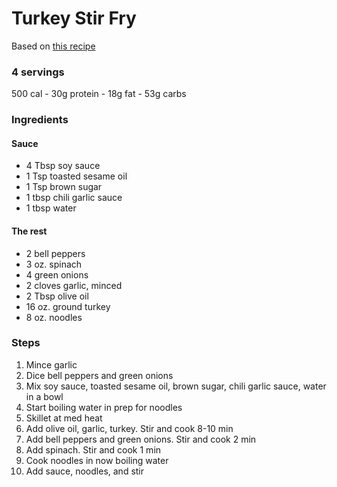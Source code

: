 # Turkey Stir Fry

Based on [this recipe](https://www.budgetbytes.com/ground-turkey-stir-fry/)

### 4 servings
500 cal - 30g protein - 18g fat - 53g carbs

### Ingredients
#### Sauce
* 4 Tbsp soy sauce
* 1 Tsp toasted sesame oil
* 1 Tsp brown sugar
* 1 tbsp chili garlic sauce
* 1 tbsp water
#### The rest
* 2 bell peppers
* 3 oz. spinach
* 4 green onions
* 2 cloves garlic, minced
* 2 Tbsp olive oil
* 16 oz. ground turkey
* 8 oz. noodles

### Steps
1. Mince garlic
1. Dice bell peppers and green onions
1. Mix soy sauce, toasted sesame oil, brown sugar, chili garlic sauce, water in a bowl
1. Start boiling water in prep for noodles
1. Skillet at med heat
1. Add olive oil, garlic, turkey. Stir and cook 8-10 min
1. Add bell peppers and green onions. Stir and cook 2 min
1. Add spinach. Stir and cook 1 min
1. Cook noodles in now boiling water
1. Add sauce, noodles, and stir
